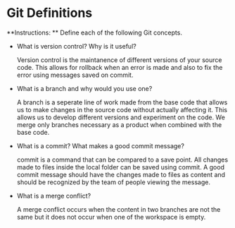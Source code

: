 # Git Definitions

**Instructions: ** Define each of the following Git concepts.

* What is version control?  Why is it useful?

  Version control is the maintanence of different versions of your source code. This allows for rollback when an error is made and also to fix the error using messages saved on commit.

* What is a branch and why would you use one?

  A branch is a seperate line of work made from the base code that allows us to make changes in the source code without actually affecting it. This allows us to develop different versions and experiment on the code. We merge only branches necessary as a product when combined with the base code.

* What is a commit? What makes a good commit message?

  commit is a command that can be compared to a save point. All changes made to files inside the local folder can be saved using commit. A good commit message should have the changes made to files as content and should be recognized by the team of people viewing the message.

* What is a merge conflict?

  A merge conflict occurs when the content in two branches are not the same but it does not occur when one of the workspace is empty.  